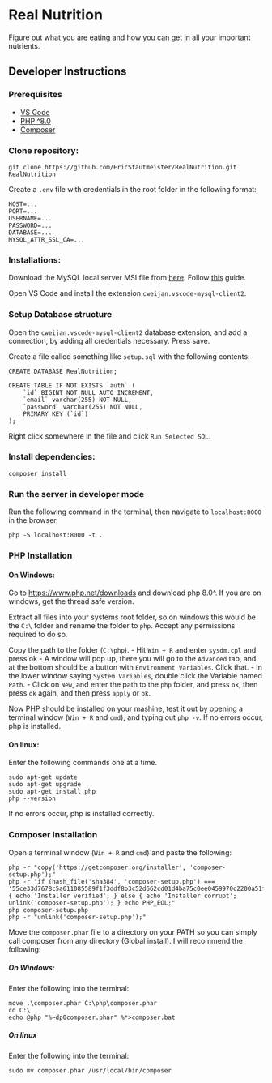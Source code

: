 # Real Nutrition
Figure out what you are eating and how you can get in all your important nutrients. 


## Developer Instructions
### Prerequisites

-   [VS Code](https://code.visualstudio.com/download)
-   [PHP ^8.0](#php-installation)
-   [Composer](#composer-installation)


### Clone repository:

```
git clone https://github.com/EricStautmeister/RealNutrition.git RealNutrition
```

Create a `.env` file with credentials in the root folder in the following format:

```
HOST=...
PORT=...
USERNAME=...
PASSWORD=...
DATABASE=...
MYSQL_ATTR_SSL_CA=...
```

### Installations: <br>

Download the MySQL local server MSI file from [here](https://dev.mysql.com/downloads/file/?id=516926).
Follow [this](https://www.prisma.io/dataguide/mysql/setting-up-a-local-mysql-database) guide.

Open VS Code and install the extension `cweijan.vscode-mysql-client2`.

### Setup Database structure
Open the `cweijan.vscode-mysql-client2` database extension, and add a connection, by adding all credentials necessary. Press save. 

Create a file called something like `setup.sql` with the following contents:

```
CREATE DATABASE RealNutrition;

CREATE TABLE IF NOT EXISTS `auth` (
    `id` BIGINT NOT NULL AUTO_INCREMENT,
    `email` varchar(255) NOT NULL,
    `password` varchar(255) NOT NULL,
    PRIMARY KEY (`id`)
);
```
Right click somewhere in the file and click `Run Selected SQL`.

### Install dependencies:

```
composer install
```

### Run the server in developer mode
Run the following command in the terminal, then navigate to `localhost:8000` in the browser. 
```
php -S localhost:8000 -t .
```

### PHP Installation



#### On Windows:
Go to https://www.php.net/downloads and download php 8.0^.
If you are on windows, get the thread safe version. 

Extract all files into your systems root folder, so on windows this would be the `C:\` folder and rename the folder to `php`. Accept any permissions required to do so. 

Copy the path to the folder (`C:\php`).
    - Hit `Win + R` and enter `sysdm.cpl` and press ok
    - A window will pop up, there you will go to the `Advanced` tab, and at the bottom should be a button with `Environment Variables`. Click that.
    - In the lower window saying `System Variables`, double click the Variable named `Path`. 
    - Click on `New`, and enter the path to the `php` folder, and press `ok`, then press `ok` again, and then press `apply` or `ok`.

Now PHP should be installed on your mashine, test it out by opening a terminal window (`Win + R` and `cmd`), and typing out `php -v`. If no errors occur, php is installed. 

#### On linux:
Enter the following commands one at a time. 
```
sudo apt-get update
sudo apt-get upgrade
sudo apt-get install php
php --version
```
If no errors occur, php is installed correctly. 


### Composer Installation
Open a terminal window (`Win + R` and `cmd`)`and paste the following:
```
php -r "copy('https://getcomposer.org/installer', 'composer-setup.php');"
php -r "if (hash_file('sha384', 'composer-setup.php') === '55ce33d7678c5a611085589f1f3ddf8b3c52d662cd01d4ba75c0ee0459970c2200a51f492d557530c71c15d8dba01eae') { echo 'Installer verified'; } else { echo 'Installer corrupt'; unlink('composer-setup.php'); } echo PHP_EOL;"
php composer-setup.php
php -r "unlink('composer-setup.php');"
```
Move the `composer.phar` file to a directory on your PATH so you can simply call composer from any directory (Global install). 
I will recommend the following:
##### On Windows: 
Enter the following into the terminal: 
```
move .\composer.phar C:\php\composer.phar
cd C:\
echo @php "%~dp0composer.phar" %*>composer.bat
```

##### On linux
Enter the following into the terminal: 
```
sudo mv composer.phar /usr/local/bin/composer
```
